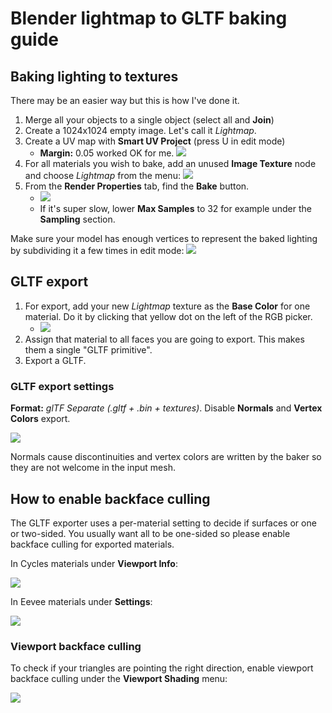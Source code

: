 # Blender lightmap to GLTF baking guide

## Baking lighting to textures

There may be an easier way but this is how I've done it.

1. Merge all your objects to a single object (select all and **Join**)
2. Create a 1024x1024 empty image. Let's call it *Lightmap*.
3. Create a UV map with **Smart UV Project** (press U in edit mode)
    - **Margin:** 0.05 worked OK for me.
    ![](atlas.png)
4. For all materials you wish to bake, add an unused **Image Texture** node and choose *Lightmap* from the menu:
![](imagenode.png)
5. From the **Render Properties** tab, find the **Bake** button.
    - ![](bakebutton.png)
    - If it's super slow, lower **Max Samples** to 32 for example under the **Sampling** section.


Make sure your model has enough vertices to represent the baked lighting by subdividing it a few times in edit mode:
![](tessellation.png)

## GLTF export

1. For export, add your new *Lightmap* texture as the **Base Color** for one material. Do it by clicking that yellow dot on the left of the RGB picker.
    - ![](basecolormaterial.png)
2. Assign that material to all faces you are going to export. This makes them a single "GLTF primitive".
3. Export a GLTF.


### GLTF export settings

**Format:** *glTF Separate (.gltf + .bin + textures)*.
Disable **Normals** and **Vertex Colors** export.

![](export_settings.png)

 Normals cause discontinuities and vertex colors are written by the baker so they are not welcome in the input mesh.

## How to enable backface culling

The GLTF exporter uses a per-material setting to decide if surfaces or one or two-sided. You usually want all to be one-sided so please enable backface culling for exported materials.

In Cycles materials under **Viewport Info**:

![](backfaceculling_cycles.png)

In Eevee materials under **Settings**:

![](backfaceculling_eevee.png)

### Viewport backface culling

To check if your triangles are pointing the right direction, enable viewport backface culling under the **Viewport Shading** menu:

![](backfaceculling_viewport.png)
